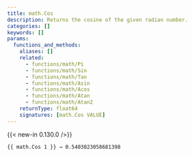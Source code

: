 ```yaml
---
title: math.Cos
description: Returns the cosine of the given radian number.
categories: []
keywords: []
params:
  functions_and_methods:
    aliases: []
    related:
      - functions/math/Pi
      - functions/math/Sin
      - functions/math/Tan
      - functions/math/Asin
      - functions/math/Acos
      - functions/math/Atan
      - functions/math/Atan2
    returnType: float64
    signatures: [math.Cos VALUE]
---
```


{{< new-in 0.130.0 />}}

```go-html-template
{{ math.Cos 1 }} → 0.5403023058681398
```
